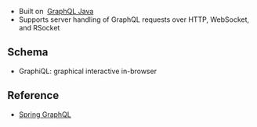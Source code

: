 - Built on  [GraphQL Java](https://www.graphql-java.com/)
- Supports server handling of GraphQL requests over HTTP, WebSocket, and RSocket

## Schema

- GraphiQL: graphical interactive in-browser

## Reference
- [Spring GraphQL](https://docs.spring.io/spring-graphql/reference/index.html)

